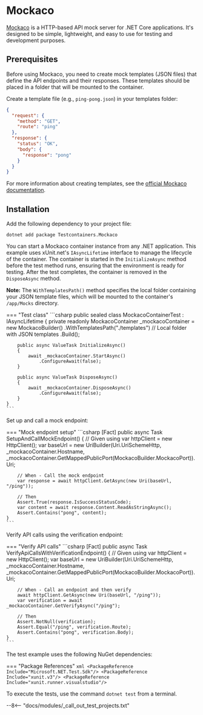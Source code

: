 # Mockaco

[Mockaco](https://natenho.github.io/Mockaco/) is a HTTP-based API mock server for .NET Core applications. It's designed to be simple, lightweight, and easy to use for testing and development purposes.

## Prerequisites

Before using Mockaco, you need to create mock templates (JSON files) that define the API endpoints and their responses. These templates should be placed in a folder that will be mounted to the container.

Create a template file (e.g., `ping-pong.json`) in your templates folder:

```json title="./templates/ping-pong.json"
{
  "request": {
    "method": "GET",
    "route": "ping"
  },
  "response": {
    "status": "OK",
    "body": {
      "response": "pong"
    }
  }
}
```

For more information about creating templates, see the [official Mockaco documentation](https://natenho.github.io/Mockaco/docs/quick-start/create-mock).

## Installation

Add the following dependency to your project file:

```shell title="NuGet"
dotnet add package Testcontainers.Mockaco
```

You can start a Mockaco container instance from any .NET application. This example uses xUnit.net's `IAsyncLifetime` interface to manage the lifecycle of the container. The container is started in the `InitializeAsync` method before the test method runs, ensuring that the environment is ready for testing. After the test completes, the container is removed in the `DisposeAsync` method.

**Note:** The `WithTemplatesPath()` method specifies the local folder containing your JSON template files, which will be mounted to the container's `/app/Mocks` directory.

=== "Test class"
    ```csharp
    public sealed class MockacoContainerTest : IAsyncLifetime
    {
        private readonly MockacoContainer _mockacoContainer = new MockacoBuilder()
            .WithTemplatesPath("./templates") // Local folder with JSON templates
            .Build();

        public async ValueTask InitializeAsync()
        {
            await _mockacoContainer.StartAsync()
                .ConfigureAwait(false);
        }

        public async ValueTask DisposeAsync()
        {
            await _mockacoContainer.DisposeAsync()
                .ConfigureAwait(false);
        }
    }
    ```

Set up and call a mock endpoint:

=== "Mock endpoint setup"
    ```csharp
    [Fact]
    public async Task SetupAndCallMockEndpoint()
    {
        // Given
        using var httpClient = new HttpClient();
        var baseUrl = new UriBuilder(Uri.UriSchemeHttp, _mockacoContainer.Hostname, 
            _mockacoContainer.GetMappedPublicPort(MockacoBuilder.MockacoPort)).Uri;

        // When - Call the mock endpoint
        var response = await httpClient.GetAsync(new Uri(baseUrl, "/ping"));

        // Then
        Assert.True(response.IsSuccessStatusCode);
        var content = await response.Content.ReadAsStringAsync();
        Assert.Contains("pong", content);
    }
    ```

Verify API calls using the verification endpoint:

=== "Verify API calls"
    ```csharp
    [Fact]
    public async Task VerifyApiCallsWithVerificationEndpoint()
    {
        // Given
        using var httpClient = new HttpClient();
        var baseUrl = new UriBuilder(Uri.UriSchemeHttp, _mockacoContainer.Hostname, 
            _mockacoContainer.GetMappedPublicPort(MockacoBuilder.MockacoPort)).Uri;

        // When - Call an endpoint and then verify
        await httpClient.GetAsync(new Uri(baseUrl, "/ping"));
        var verification = await _mockacoContainer.GetVerifyAsync("/ping");

        // Then
        Assert.NotNull(verification);
        Assert.Equal("/ping", verification.Route);
        Assert.Contains("pong", verification.Body);
    }
    ```

The test example uses the following NuGet dependencies:

=== "Package References"
    ```xml
    <PackageReference Include="Microsoft.NET.Test.Sdk"/>
    <PackageReference Include="xunit.v3"/>
    <PackageReference Include="xunit.runner.visualstudio"/>
    ```

To execute the tests, use the command `dotnet test` from a terminal.

--8<-- "docs/modules/_call_out_test_projects.txt"
